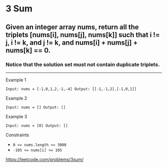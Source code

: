 # 3 Sum

## Given an integer array nums, return all the triplets [nums[i], nums[j], nums[k]] such that i != j, i != k, and j != k, and nums[i] + nums[j] + nums[k] == 0.

### Notice that the solution set must not contain duplicate triplets.
---
Example 1

`Input: nums = [-1,0,1,2,-1,-4]
Output: [[-1,-1,2],[-1,0,1]]`

Example 2

`Input: nums = []
Output: []`

Example 3

`Input: nums = [0]
Output: []`

Constraints

* `0 <= nums.length <= 3000`
* `-105 <= nums[i] <= 105`


https://leetcode.com/problems/3sum/